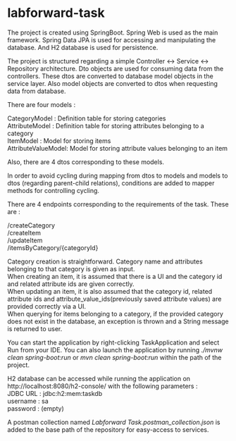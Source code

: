 # labforward-task

The project is created using SpringBoot. Spring Web is used as the main framework. Spring Data JPA is used for accessing and manipulating the database.
And H2 database is used for persistence.

The project is structured regarding a simple Controller <-> Service <-> Repository architecture.
Dto objects are used for consuming data from the controllers. These dtos are converted to database model objects in the service layer.
Also model objects are converted to dtos when requesting data from database.

There are four models :

CategoryModel : Definition table for storing categories <br>
AttributeModel : Definition table for storing attributes belonging to a category <br>
ItemModel : Model for storing items <br>
AttributeValueModel: Model for storing attribute values belonging to an item <br>

Also, there are 4 dtos corresponding to these models.

In order to avoid cycling during mapping from dtos to models and models to dtos (regarding parent-child relations), conditions are added to mapper methods for controlling cycling.

There are 4 endpoints corresponding to the requirements of the task. These are :

/createCategory<br>
/createItem<br>
/updateItem<br>
/itemsByCategory/{categoryId}

Category creation is straightforward. Category name and attributes belonging to that category is given as input. <br>
When creating an item, it is assumed that there is a UI and the category id and related attribute ids are given correctly. <br>
When updating an item, it is also assumed that the category id, related attribute ids and attribute_value_ids(previously saved attribute values) are provided correctly via a UI. <br>
When querying for items belonging to a category, if the provided category does not exist in the database, an exception is thrown and a String message is returned to user. <br>

You can start the application by right-clicking TaskApplication and select Run from your IDE. You can also launch the application by
running <i>./mvnw clean spring-boot:run</i> or <i>mvn clean spring-boot:run</i> within the path of the project. <br>

H2 database can be accessed while running the application on http://localhost:8080/h2-console/ with the following parameters : <br>
JDBC URL : jdbc:h2:mem:taskdb <br>
username : sa <br>
password : (empty) <br>

A postman collection named <i>Labforward Task.postman_collection.json</i> is added to the base path of the repository for easy-access to services.
